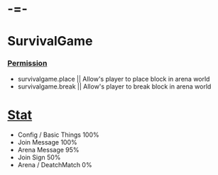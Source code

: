 # -=-
# SurvivalGame

### [Permission](https://github.com/AndreTheGamer/SurvivalGame/)
  - survivalgame.place  || Allow's player to place block in arena world
  - survivalgame.break  || Allow's player to break block in arena world


# [Stat](https://github.com/AndreTheGamer/SurvivalGame/)

- Config / Basic Things 100%
- Join Message 100%
- Arena Message 95%
- Join Sign 50%
- Arena / DeatchMatch 0%

